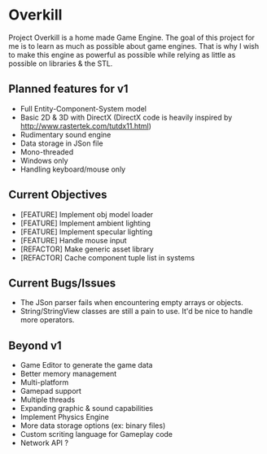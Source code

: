 # Overkill

Project Overkill is a home made Game Engine.
The goal of this project for me is to learn as much as possible about game engines.
That is why I wish to make this engine as powerful as possible while relying as little as possible on libraries & the STL.

Planned features for v1
-----------------------
* Full Entity-Component-System model
* Basic 2D & 3D with DirectX (DirectX code is heavily inspired by http://www.rastertek.com/tutdx11.html)
* Rudimentary sound engine
* Data storage in JSon file
* Mono-threaded
* Windows only
* Handling keyboard/mouse only

Current Objectives
------------------
* [FEATURE]  Implement obj model loader
* [FEATURE]  Implement ambient lighting
* [FEATURE]  Implement specular lighting
* [FEATURE]  Handle mouse input
* [REFACTOR] Make generic asset library
* [REFACTOR] Cache component tuple list in systems

Current Bugs/Issues
-------------------
* The JSon parser fails when encountering empty arrays or objects.
* String/StringView classes are still a pain to use. It'd be nice to handle more operators.

Beyond v1
---------
* Game Editor to generate the game data
* Better memory management
* Multi-platform
* Gamepad support
* Multiple threads
* Expanding graphic & sound capabilities
* Implement Physics Engine
* More data storage options (ex: binary files)
* Custom scriting language for Gameplay code
* Network API ?
